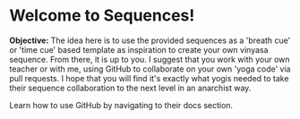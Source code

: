 <h1> Welcome to Sequences! </h1>
<b><p> Objective:</b> The idea here is to use the provided sequences as a 'breath cue' or 'time cue' based template as inspiration to create your own vinyasa sequence. From there, it is up to you. I suggest that you work with your own teacher or with me, using GitHub to collaborate on your own 'yoga code' via pull requests. I hope that you will find it's exactly what yogis needed to take their sequence collaboration to the next level in an anarchist way.</p>
<p> Learn how to use GitHub by navigating to their docs section.</p>
